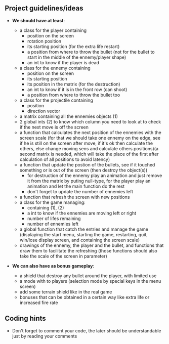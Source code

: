 ## Project guidelines/ideas
- **We should have at least**:
    - a class for the player containing
        - position on the screen
        - rotation position
        - its starting position (for the extra life restart)
        - a position from where to throw the bullet (not for the bullet to
          start in the middle of the ennemy/player shape)
        - an int to know if the player is dead
    - a class for the ennemy containing
        - position on the screen
        - its starting position
        - its position in the matrix (for the destruction)
        - an int to know if it is in the front row (can shoot)
        - a position from where to throw the bullet too
    - a class for the projectile containing
        - position
        - direction vector
    - a matrix containing all the ennemies objects (1)
    - 2 global ints (2) to know which column you need to look at to check if
      the next move is off the screen
    - a function that calculates the next position of the ennemies with the
      screen scale (for that we should take one ennemy on the edge, see if he
      is still on the screen after move, if it's ok then calculate the others,
      else change moving sens and calculate others positions)(a second matrix
      is needed, which will take the place of the first after calculation of
      all positions to avoid latency)
    - a function that update the postion of the bullets, see if it touched
      something or is out of the screen (then destroy the object(s))
        - for destruction of the ennemy play an animation and just remove it
          from the matrix by puting null-type, for the player play an animation
          and let the main function do the rest
        - don't forget to update the number of ennemies left
    - a function that refresh the screen with new positions
    - a class for the game managing:
        - containing (1), (2)
        - a int to know if the ennemies are moving left or right
        - number of lifes remaining
        - number of ennemies left
    - a global function that catch the entries and manage the game (displaying
      the start menu, starting the game, restarting, quit, win/lose display
      screen, and containing the screen scale)
    - drawings of the ennemy, the player and the bullet, and functions that
      draw them to facilitate the refreshing (those functions should also
      take the scale of the screen in parameter)

- **We can also have as bonus gameplay**:
    - a shield that destroy any bullet around the player, with limited use
    - a mode with to players (selection mode by special keys in the menu
      screen)
    - add some terrain shield like in the real game
    - bonuses that can be obtained in a certain way like extra life or
      increased fire rate

## Coding hints
- Don't forget to comment your code, the later should be understandable just by
  reading your comments
